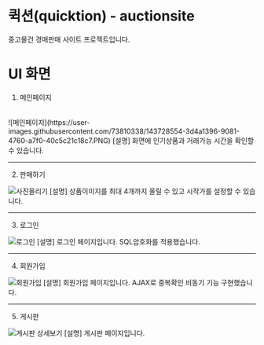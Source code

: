 # 퀵션(quicktion) - auctionsite
중고물건 경매판매 사이트 프로젝트입니다.

# UI 화면

1. 메인페이지 
 <br>
![메인페이지](https://user-images.githubusercontent.com/73810338/143728554-3d4a1396-9081-4760-a7f0-40c5c21c18c7.PNG)
[설명] 화면에 인기상품과 거래가능 시간을 확인할 수 있습니다.

*** 

2. 판매하기 

![사진올리기](https://user-images.githubusercontent.com/73810338/143728690-057b52d8-4756-4777-9b73-d17538f64348.PNG)
[설명] 상품이미지를 최대 4개까지 올릴 수 있고 시작가를 설정할 수 있습니다. 

*** 

3. 로그인
 
![로그인](https://user-images.githubusercontent.com/73810338/143728708-a33549b9-af4e-4002-9222-63d808959228.PNG)
[설명] 로그인 페이지입니다. SQL암호화를 적용했습니다.

*** 

4. 회원가입

![회원가입](https://user-images.githubusercontent.com/73810338/143728732-bba5c4ce-5e2a-456f-9c50-85547d5b68d9.PNG)
[설명] 회원가입 페이지입니다. AJAX로 중복확인 비동기 기능 구현했습니다.

***

5. 게시판

![게시판 상세보기](https://user-images.githubusercontent.com/73810338/143728755-60da8a2c-74f4-41c7-b80e-bfcc074c7ea3.PNG)
[설명] 게시판 페이지입니다.

